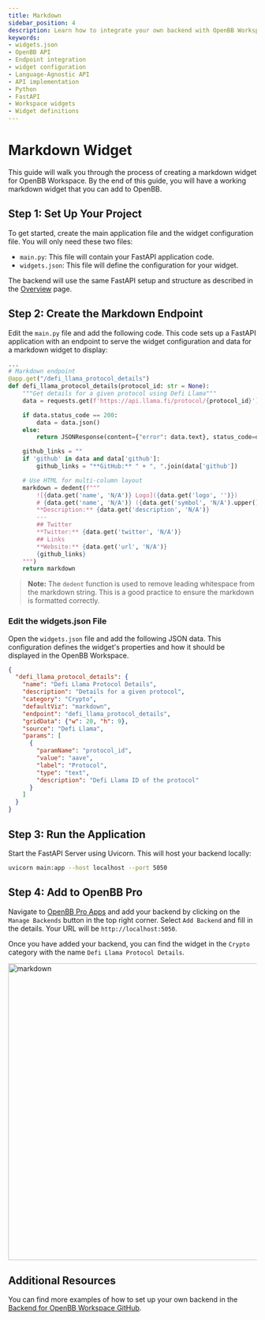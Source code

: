 ```yaml
---
title: Markdown
sidebar_position: 4
description: Learn how to integrate your own backend with OpenBB Workspace using the cookie-cutter or language-agnostic API approaches, with illustrative guides and principles for handling widget.json files, APIs, interfaces, Python, FastAPI, and more.
keywords:
- widgets.json
- OpenBB API
- Endpoint integration
- widget configuration
- Language-Agnostic API
- API implementation
- Python
- FastAPI
- Workspace widgets
- Widget definitions
---
```


# Markdown Widget

This guide will walk you through the process of creating a markdown widget for OpenBB Workspace. By the end of this guide, you will have a working markdown widget that you can add to OpenBB.

## Step 1: Set Up Your Project

To get started, create the main application file and the widget configuration file. You will only need these two files:

- `main.py`: This file will contain your FastAPI application code.
- `widgets.json`: This file will define the configuration for your widget.

The backend will use the same FastAPI setup and structure as described in the [Overview](/content/workspace/data-integration#1-create-the-api-server.md) page.

## Step 2: Create the Markdown Endpoint

Edit the `main.py` file and add the following code. This code sets up a FastAPI application with an endpoint to serve the widget configuration and data for a markdown widget to display:

```python
...
# Markdown endpoint
@app.get("/defi_llama_protocol_details")
def defi_llama_protocol_details(protocol_id: str = None):
    """Get details for a given protocol using Defi Llama"""
    data = requests.get(f'https://api.llama.fi/protocol/{protocol_id}')

    if data.status_code == 200:
        data = data.json()
    else:
        return JSONResponse(content={"error": data.text}, status_code=data.status_code)

    github_links = ""
    if 'github' in data and data['github']:
        github_links = "**GitHub:** " + ", ".join(data['github'])

    # Use HTML for multi-column layout
    markdown = dedent(f"""
        ![{data.get('name', 'N/A')} Logo]({data.get('logo', '')}) 
        # {data.get('name', 'N/A')} ({data.get('symbol', 'N/A').upper()})
        **Description:** {data.get('description', 'N/A')}
        ---
        ## Twitter
        **Twitter:** {data.get('twitter', 'N/A')}
        ## Links
        **Website:** {data.get('url', 'N/A')}
        {github_links}
    """)
    return markdown
```

> **Note:** The `dedent` function is used to remove leading whitespace from the markdown string. This is a good practice to ensure the markdown is formatted correctly.
### Edit the widgets.json File

Open the `widgets.json` file and add the following JSON data. This configuration defines the widget's properties and how it should be displayed in the OpenBB Workspace.

```json
{
  "defi_llama_protocol_details": {
    "name": "Defi Llama Protocol Details",
    "description": "Details for a given protocol",
    "category": "Crypto",
    "defaultViz": "markdown",
    "endpoint": "defi_llama_protocol_details",
    "gridData": {"w": 20, "h": 9},
    "source": "Defi Llama",
    "params": [
      {
        "paramName": "protocol_id",
        "value": "aave",
        "label": "Protocol",
        "type": "text",
        "description": "Defi Llama ID of the protocol"
      }
    ]
  }
}
```

## Step 3: Run the Application

Start the FastAPI Server using Uvicorn. This will host your backend locally:

```bash
uvicorn main:app --host localhost --port 5050
```

## Step 4: Add to OpenBB Pro

Navigate to [OpenBB Pro Apps](https://pro.openbb.co/app) and add your backend by clicking on the `Manage Backends` button in the top right corner. Select `Add Backend` and fill in the details. Your URL will be `http://localhost:5050`.

Once you have added your backend, you can find the widget in the `Crypto` category with the name `Defi Llama Protocol Details`.

<img className="pro-border-gradient" width="600" alt="markdown" src="https://openbb-assets.s3.us-east-1.amazonaws.com/docs/pro/markdown-widget.png" />

## Additional Resources

You can find more examples of how to set up your own backend in the [Backend for OpenBB Workspace GitHub](https://github.com/OpenBB-finance/backend-examples-for-openbb-workspace).